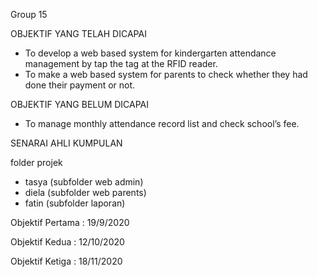 Group 15

OBJEKTIF YANG TELAH DICAPAI
- To develop a web based system for kindergarten attendance management by tap the tag at the RFID reader.
- To make a web based system for parents to check whether they had done their payment or not.

OBJEKTIF YANG BELUM DICAPAI
- To manage monthly attendance record list and check school’s fee.

SENARAI AHLI KUMPULAN

folder projek
- tasya 
(subfolder web admin)
- diela 
(subfolder web parents)
- fatin 
(subfolder laporan)

Objektif Pertama : 19/9/2020

Objektif Kedua : 12/10/2020

Objektif Ketiga : 18/11/2020
